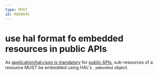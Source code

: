 ```yaml
---
type: MUST
id: R000045
---
```


# use hal format fo embedded resources in public APIs

As [application/hal+json is mandatory](../060_hypermedia/1020_must-implement-rest-maturity-level-3-for-public-apis.md) 
for [public APIs](../../010_core-principles/30_api-scope.md), sub-resources of a resource MUST be embedded using HAL's
`_embedded` object.